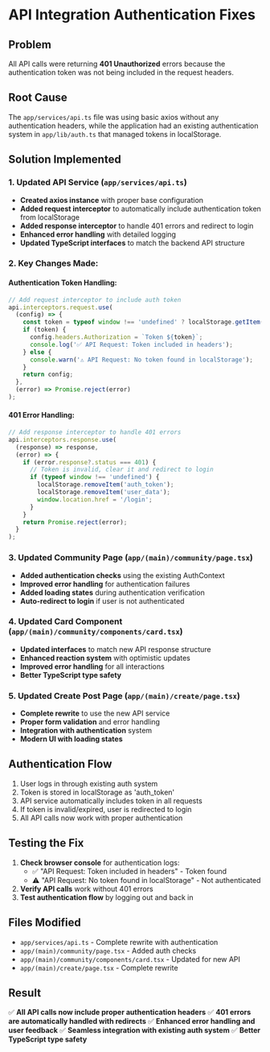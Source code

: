 # API Integration Authentication Fixes

## Problem
All API calls were returning **401 Unauthorized** errors because the authentication token was not being included in the request headers.

## Root Cause
The `app/services/api.ts` file was using basic axios without any authentication headers, while the application had an existing authentication system in `app/lib/auth.ts` that managed tokens in localStorage.

## Solution Implemented

### 1. Updated API Service (`app/services/api.ts`)
- **Created axios instance** with proper base configuration
- **Added request interceptor** to automatically include authentication token from localStorage
- **Added response interceptor** to handle 401 errors and redirect to login
- **Enhanced error handling** with detailed logging
- **Updated TypeScript interfaces** to match the backend API structure

### 2. Key Changes Made:

#### Authentication Token Handling:
```typescript
// Add request interceptor to include auth token
api.interceptors.request.use(
  (config) => {
    const token = typeof window !== 'undefined' ? localStorage.getItem('auth_token') : null;
    if (token) {
      config.headers.Authorization = `Token ${token}`;
      console.log('✅ API Request: Token included in headers');
    } else {
      console.warn('⚠️ API Request: No token found in localStorage');
    }
    return config;
  },
  (error) => Promise.reject(error)
);
```

#### 401 Error Handling:
```typescript
// Add response interceptor to handle 401 errors
api.interceptors.response.use(
  (response) => response,
  (error) => {
    if (error.response?.status === 401) {
      // Token is invalid, clear it and redirect to login
      if (typeof window !== 'undefined') {
        localStorage.removeItem('auth_token');
        localStorage.removeItem('user_data');
        window.location.href = '/login';
      }
    }
    return Promise.reject(error);
  }
);
```

### 3. Updated Community Page (`app/(main)/community/page.tsx`)
- **Added authentication checks** using the existing AuthContext
- **Improved error handling** for authentication failures
- **Added loading states** during authentication verification
- **Auto-redirect to login** if user is not authenticated

### 4. Updated Card Component (`app/(main)/community/components/card.tsx`)
- **Updated interfaces** to match new API response structure
- **Enhanced reaction system** with optimistic updates
- **Improved error handling** for all interactions
- **Better TypeScript type safety**

### 5. Updated Create Post Page (`app/(main)/create/page.tsx`)
- **Complete rewrite** to use the new API service
- **Proper form validation** and error handling
- **Integration with authentication** system
- **Modern UI with loading states**

## Authentication Flow
1. User logs in through existing auth system
2. Token is stored in localStorage as 'auth_token'
3. API service automatically includes token in all requests
4. If token is invalid/expired, user is redirected to login
5. All API calls now work with proper authentication

## Testing the Fix
1. **Check browser console** for authentication logs:
   - ✅ "API Request: Token included in headers" - Token found
   - ⚠️ "API Request: No token found in localStorage" - Not authenticated
2. **Verify API calls** work without 401 errors
3. **Test authentication flow** by logging out and back in

## Files Modified
- `app/services/api.ts` - Complete rewrite with authentication
- `app/(main)/community/page.tsx` - Added auth checks
- `app/(main)/community/components/card.tsx` - Updated for new API
- `app/(main)/create/page.tsx` - Complete rewrite

## Result
✅ **All API calls now include proper authentication headers**
✅ **401 errors are automatically handled with redirects**
✅ **Enhanced error handling and user feedback**
✅ **Seamless integration with existing auth system**
✅ **Better TypeScript type safety** 